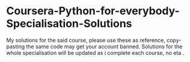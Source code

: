 # Coursera-Python-for-everybody-Specialisation-Solutions
My solutions for the said course, please use these as reference, copy-pasting the same code may get your account banned.
Solutions for the whole specialisation will be updated as i complete each course, no eta .
